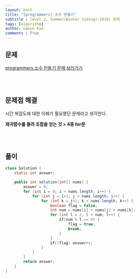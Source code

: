 ```yaml
---
layout: post
title: "[programmers] 소수 만들기"
subtitle : level 2, Summer/Winter Coding(~2018) 문제
tags: [algorithm]
author: Gaeun Kim
comments : True
---
```


<h2>문제</h2>

[programmers 소수 만들기 문제 보러가기](https://programmers.co.kr/learn/courses/30/lessons/12977?language=java)

<br><br>

<h2>문제점 해결</h2>

시간 복잡도에 대한 이해가 필요했던 문제라고 생각한다.

**재귀함수를 돌려 조합을 얻는 것 > 4중 for문**

<br><br>

<h2>풀이</h2>

```java
class Solution {
	static int answer;

	public int solution(int[] nums) {
		answer = 0;
		for (int i = 0; i < nums.length; i++) {
			for (int j = i+1; j < nums.length; j++) {
				for (int k = j+1; k < nums.length; k++) {
					boolean flag = false;
					int num = nums[i] + nums[j] + nums[k];
					for (int l = 2; l < num; l++) {
						if(num % l == 0) {
							flag = true;
							break;
						}
					}
					if(!flag) answer++;
				}
			}
		}
		return answer;
	}
}
```

